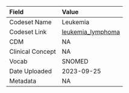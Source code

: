 |Field            |Value             |
|:----------------|:-----------------|
|Codeset Name     |Leukemia          |
|Codeset Link     |[leukemia_lymphoma](https://github.com/PEDSnet/Variable-Dictionary/blob/main/conditions/leukemia_lymphoma.csv)|
|CDM              |NA                |
|Clinical Concept |NA                |
|Vocab            |SNOMED            |
|Date Uploaded    |2023-09-25        |
|Metadata         |NA                |
